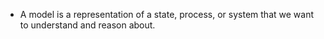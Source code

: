* A model is a representation of a state, process, or system that we want to understand and reason about.
